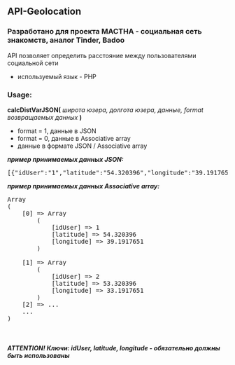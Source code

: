 ## API-Geolocation<br>

### Разработано для проекта MACTHA - социальная сеть знакомств, аналог Tinder, Badoo<br>

API позволяет определить расстояние между пользователями социальной сети<br>
- используемый язык - PHP

### Usage: <br>

<b>calcDistVarJSON(</b><em>  широта юзера, долгота юзера, данные, format возвращаемых данных </em><b>)</b><br>
- format = 1, данные в JSON<br>
- format = 0, данные в Associative array<br>
- данные в формате JSON / Associative array<br>

<b><em>пример принимаемых данных JSON:</b></em><br>
<pre>
[{"idUser":"1","latitude":"54.320396","longitude":"39.1917651"}, {"idUser":"2","latitude":"53.320396","longitude":"33.1917651"}]</pre>

<b><em>пример принимаемых данных Associative array:</b></em><br>
<pre>
Array
(
    [0] => Array
        (
            [idUser] => 1
            [latitude] => 54.320396
            [longitude] => 39.1917651
        )

    [1] => Array
        (
            [idUser] => 2
            [latitude] => 53.320396
            [longitude] => 33.1917651
        )
    [2] => ...
    ...
)
</pre><br>
##### ATTENTION! Ключи: idUser, latitude, longitude - обязательно должны быть использованы<br>


